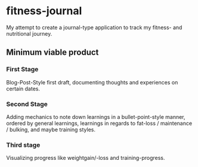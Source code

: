 # fitness-journal

My attempt to create a journal-type application to track my fitness- and nutritional journey.

## Minimum viable product

### First Stage

Blog-Post-Style first draft, documenting thoughts and experiences on certain dates.

### Second Stage

Adding mechanics to note down learnings in a bullet-point-style manner, ordered by general learnings, learnings in regards to fat-loss / maintenance / bulking, and maybe training styles.

### Third stage

Visualizing progress like weightgain/-loss and training-progress.
